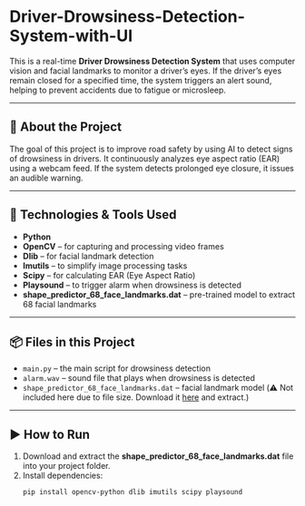 # Driver-Drowsiness-Detection-System-with-UI

This is a real-time **Driver Drowsiness Detection System** that uses computer vision and facial landmarks to monitor a driver’s eyes. If the driver’s eyes remain closed for a specified time, the system triggers an alert sound, helping to prevent accidents due to fatigue or microsleep.

---

## 📌 About the Project

The goal of this project is to improve road safety by using AI to detect signs of drowsiness in drivers. It continuously analyzes eye aspect ratio (EAR) using a webcam feed. If the system detects prolonged eye closure, it issues an audible warning.

---

## 🧰 Technologies & Tools Used

- **Python**
- **OpenCV** – for capturing and processing video frames
- **Dlib** – for facial landmark detection
- **Imutils** – to simplify image processing tasks
- **Scipy** – for calculating EAR (Eye Aspect Ratio)
- **Playsound** – to trigger alarm when drowsiness is detected
- **shape_predictor_68_face_landmarks.dat** – pre-trained model to extract 68 facial landmarks

---

## 📦 Files in this Project

- `main.py` – the main script for drowsiness detection  
- `alarm.wav` – sound file that plays when drowsiness is detected  
- `shape_predictor_68_face_landmarks.dat` – facial landmark model (⚠️ Not included here due to file size. Download it [here](http://dlib.net/files/shape_predictor_68_face_landmarks.dat.bz2) and extract.)

---

## ▶️ How to Run

1. Download and extract the **shape_predictor_68_face_landmarks.dat** file into your project folder.
2. Install dependencies:
   ```bash
   pip install opencv-python dlib imutils scipy playsound

